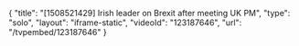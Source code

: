 {
    "title": "[1508521429] Irish leader on Brexit after meeting UK PM",
    "type": "solo",
    "layout": "iframe-static",
    "videoId": "123187646",
    "url": "\/tvpembed\/123187646"
}